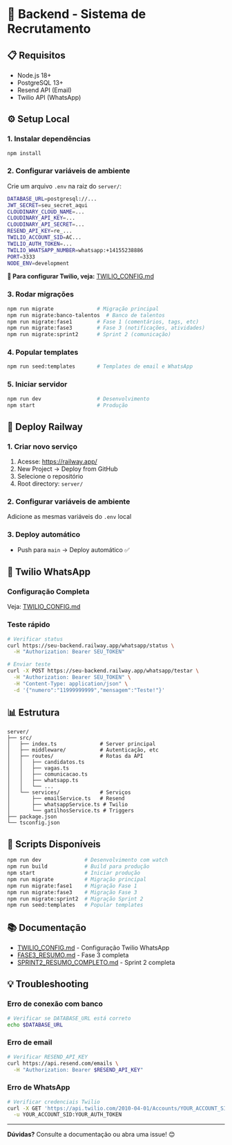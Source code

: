 # 🚀 Backend - Sistema de Recrutamento

## 📋 Requisitos
- Node.js 18+
- PostgreSQL 13+
- Resend API (Email)
- Twilio API (WhatsApp)

## ⚙️ Setup Local

### 1. Instalar dependências
```bash
npm install
```

### 2. Configurar variáveis de ambiente
Crie um arquivo `.env` na raiz do `server/`:
```bash
DATABASE_URL=postgresql://...
JWT_SECRET=seu_secret_aqui
CLOUDINARY_CLOUD_NAME=...
CLOUDINARY_API_KEY=...
CLOUDINARY_API_SECRET=...
RESEND_API_KEY=re_...
TWILIO_ACCOUNT_SID=AC...
TWILIO_AUTH_TOKEN=...
TWILIO_WHATSAPP_NUMBER=whatsapp:+14155238886
PORT=3333
NODE_ENV=development
```

**📱 Para configurar Twilio, veja:** [TWILIO_CONFIG.md](../TWILIO_CONFIG.md)

### 3. Rodar migrações
```bash
npm run migrate              # Migração principal
npm run migrate:banco-talentos  # Banco de talentos
npm run migrate:fase1        # Fase 1 (comentários, tags, etc)
npm run migrate:fase3        # Fase 3 (notificações, atividades)
npm run migrate:sprint2      # Sprint 2 (comunicação)
```

### 4. Popular templates
```bash
npm run seed:templates       # Templates de email e WhatsApp
```

### 5. Iniciar servidor
```bash
npm run dev                  # Desenvolvimento
npm start                    # Produção
```

## 🚢 Deploy Railway

### 1. Criar novo serviço
1. Acesse: https://railway.app/
2. New Project → Deploy from GitHub
3. Selecione o repositório
4. Root directory: `server/`

### 2. Configurar variáveis de ambiente
Adicione as mesmas variáveis do `.env` local

### 3. Deploy automático
- Push para `main` → Deploy automático ✅

## 📱 Twilio WhatsApp

### Configuração Completa
Veja: [TWILIO_CONFIG.md](../TWILIO_CONFIG.md)

### Teste rápido
```bash
# Verificar status
curl https://seu-backend.railway.app/whatsapp/status \
  -H "Authorization: Bearer SEU_TOKEN"

# Enviar teste
curl -X POST https://seu-backend.railway.app/whatsapp/testar \
  -H "Authorization: Bearer SEU_TOKEN" \
  -H "Content-Type: application/json" \
  -d '{"numero":"11999999999","mensagem":"Teste!"}'
```

## 📊 Estrutura

```
server/
├── src/
│   ├── index.ts              # Server principal
│   ├── middleware/           # Autenticação, etc
│   ├── routes/               # Rotas da API
│   │   ├── candidatos.ts
│   │   ├── vagas.ts
│   │   ├── comunicacao.ts
│   │   ├── whatsapp.ts
│   │   └── ...
│   └── services/             # Serviços
│       ├── emailService.ts   # Resend
│       ├── whatsappService.ts # Twilio
│       └── gatilhosService.ts # Triggers
├── package.json
└── tsconfig.json
```

## 🔧 Scripts Disponíveis

```bash
npm run dev              # Desenvolvimento com watch
npm run build            # Build para produção
npm start                # Iniciar produção
npm run migrate          # Migração principal
npm run migrate:fase1    # Migração Fase 1
npm run migrate:fase3    # Migração Fase 3
npm run migrate:sprint2  # Migração Sprint 2
npm run seed:templates   # Popular templates
```

## 📚 Documentação

- [TWILIO_CONFIG.md](../TWILIO_CONFIG.md) - Configuração Twilio WhatsApp
- [FASE3_RESUMO.md](../FASE3_RESUMO.md) - Fase 3 completa
- [SPRINT2_RESUMO_COMPLETO.md](../SPRINT2_RESUMO_COMPLETO.md) - Sprint 2 completa

## 💡 Troubleshooting

### Erro de conexão com banco
```bash
# Verificar se DATABASE_URL está correto
echo $DATABASE_URL
```

### Erro de email
```bash
# Verificar RESEND_API_KEY
curl https://api.resend.com/emails \
  -H "Authorization: Bearer $RESEND_API_KEY"
```

### Erro de WhatsApp
```bash
# Verificar credenciais Twilio
curl -X GET 'https://api.twilio.com/2010-04-01/Accounts/YOUR_ACCOUNT_SID.json' \
  -u YOUR_ACCOUNT_SID:YOUR_AUTH_TOKEN
```

---

**Dúvidas?** Consulte a documentação ou abra uma issue! 😊 
